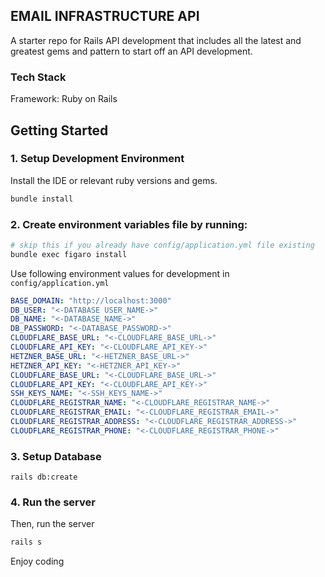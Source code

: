 ## EMAIL INFRASTRUCTURE API

A starter repo for Rails API development that includes all the latest and greatest gems and pattern to start off an API development.

### Tech Stack

Framework: Ruby on Rails

## Getting Started

### 1. Setup Development Environment

Install the IDE or relevant ruby versions and gems.

```bash
bundle install
```

### 2. Create environment variables file by running:

```bash
# skip this if you already have config/application.yml file existing
bundle exec figaro install
```

Use following environment values for development in `config/application.yml`

```yaml
BASE_DOMAIN: "http://localhost:3000"
DB_USER: "<-DATABASE USER_NAME->"
DB_NAME: "<-DATABASE_NAME->"
DB_PASSWORD: "<-DATABASE_PASSWORD->"
CLOUDFLARE_BASE_URL: "<-CLOUDFLARE_BASE_URL->"
CLOUDFLARE_API_KEY: "<-CLOUDFLARE_API_KEY->"
HETZNER_BASE_URL: "<-HETZNER_BASE_URL->"
HETZNER_API_KEY: "<-HETZNER_API_KEY->"
CLOUDFLARE_BASE_URL: "<-CLOUDFLARE_BASE_URL->"
CLOUDFLARE_API_KEY: "<-CLOUDFLARE_API_KEY->"
SSH_KEYS_NAME: "<-SSH_KEYS_NAME->"
CLOUDFLARE_REGISTRAR_NAME: "<-CLOUDFLARE_REGISTRAR_NAME->"
CLOUDFLARE_REGISTRAR_EMAIL: "<-CLOUDFLARE_REGISTRAR_EMAIL->"
CLOUDFLARE_REGISTRAR_ADDRESS: "<-CLOUDFLARE_REGISTRAR_ADDRESS->"
CLOUDFLARE_REGISTRAR_PHONE: "<-CLOUDFLARE_REGISTRAR_PHONE->"
 ```

### 3. Setup Database

```
rails db:create
```

### 4. Run the server

Then, run the server

```bash
rails s
```

Enjoy coding
